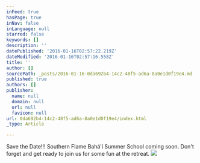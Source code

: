 ```yaml
---
inFeed: true
hasPage: true
inNav: false
inLanguage: null
starred: false
keywords: []
description: ''
datePublished: '2016-01-16T02:57:22.219Z'
dateModified: '2016-01-16T02:57:16.558Z'
title: ''
author: []
sourcePath: _posts/2016-01-16-0da692b4-14c2-48f5-ad6a-8a0e1d0f19e4.md
published: true
authors: []
publisher:
  name: null
  domain: null
  url: null
  favicon: null
url: 0da692b4-14c2-48f5-ad6a-8a0e1d0f19e4/index.html
_type: Article

---
```

Save the Date!!! Southern Flame Bahá'í Summer School coming soon. Don't forget and get ready to join us for some fun at the retreat.
![](https://the-grid-user-content.s3-us-west-2.amazonaws.com/f0c4adb8-6624-4dcd-92f9-67aae7b5fcba.png)